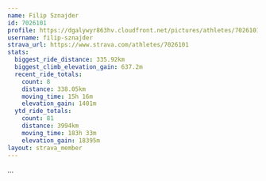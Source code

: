 ```yaml
---
name: Filip Sznajder
id: 7026101
profile: https://dgalywyr863hv.cloudfront.net/pictures/athletes/7026101/2123836/17/large.jpg
username: filip-sznajder
strava_url: https://www.strava.com/athletes/7026101
stats:
  biggest_ride_distance: 335.92km
  biggest_climb_elevation_gain: 637.2m
  recent_ride_totals:
    count: 8
    distance: 338.05km
    moving_time: 15h 16m
    elevation_gain: 1401m
  ytd_ride_totals:
    count: 81
    distance: 3994km
    moving_time: 183h 33m
    elevation_gain: 18395m
layout: strava_member
--- 
```

...
